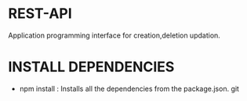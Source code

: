 # REST-API
Application programming interface for creation,deletion updation. 

# INSTALL DEPENDENCIES

* npm install : Installs all the dependencies from the package.json.
git 